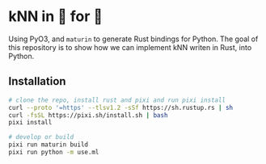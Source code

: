 # kNN in 🦀 for 🐍

Using PyO3, and `maturin` to generate Rust bindings for Python. The goal of this repository is to show how we can implement kNN writen in Rust, into Python.

## Installation
```bash
# clone the repo, install rust and pixi and run pixi install
curl --proto '=https' --tlsv1.2 -sSf https://sh.rustup.rs | sh
curl -fsSL https://pixi.sh/install.sh | bash
pixi install

# develop or build
pixi run maturin build
pixi run python -m use.ml
```